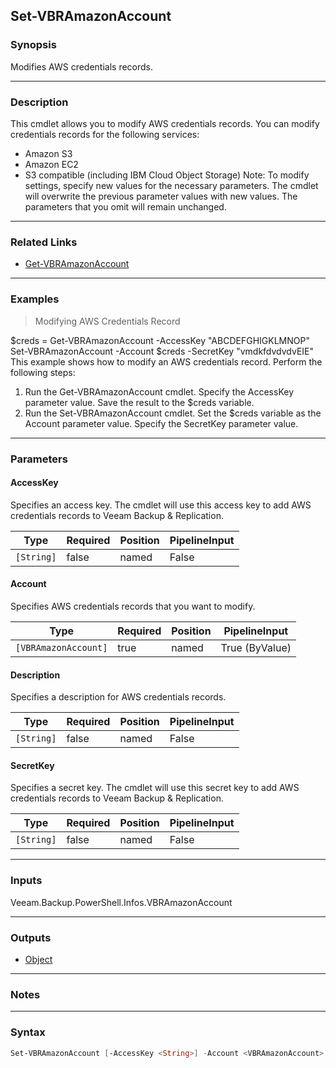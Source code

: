 Set-VBRAmazonAccount
--------------------

### Synopsis
Modifies AWS credentials records.

---

### Description

This cmdlet allows you to modify AWS credentials records.
You can modify credentials records for the following services:
- Amazon S3
- Amazon EC2
- S3 compatible (including IBM Cloud Object Storage)
Note: To modify settings, specify new values for the necessary parameters. The cmdlet will overwrite the previous parameter values with new values. The parameters that you omit will remain unchanged.

---

### Related Links
* [Get-VBRAmazonAccount](Get-VBRAmazonAccount)

---

### Examples
> Modifying AWS Credentials Record

$creds = Get-VBRAmazonAccount -AccessKey "ABCDEFGHIGKLMNOP"
Set-VBRAmazonAccount -Account $creds -SecretKey "vmdkfdvdvdvEIE"
This example shows how to modify an AWS credentials record.
Perform the following steps:
1. Run the Get-VBRAmazonAccount cmdlet. Specify the AccessKey parameter value. Save the result to the $creds variable.
2. Run the Set-VBRAmazonAccount cmdlet. Set the $creds variable as the Account parameter value. Specify the SecretKey parameter value.

---

### Parameters
#### **AccessKey**
Specifies an access key. The cmdlet will use this access key to add AWS credentials records to Veeam Backup & Replication.

|Type      |Required|Position|PipelineInput|
|----------|--------|--------|-------------|
|`[String]`|false   |named   |False        |

#### **Account**
Specifies AWS credentials records that you want to modify.

|Type                |Required|Position|PipelineInput |
|--------------------|--------|--------|--------------|
|`[VBRAmazonAccount]`|true    |named   |True (ByValue)|

#### **Description**
Specifies a description for AWS credentials records.

|Type      |Required|Position|PipelineInput|
|----------|--------|--------|-------------|
|`[String]`|false   |named   |False        |

#### **SecretKey**
Specifies a secret key. The cmdlet will use this secret key to add AWS credentials records to Veeam Backup & Replication.

|Type      |Required|Position|PipelineInput|
|----------|--------|--------|-------------|
|`[String]`|false   |named   |False        |

---

### Inputs
Veeam.Backup.PowerShell.Infos.VBRAmazonAccount

---

### Outputs
* [Object](https://learn.microsoft.com/en-us/dotnet/api/System.Object)

---

### Notes

---

### Syntax
```PowerShell
Set-VBRAmazonAccount [-AccessKey <String>] -Account <VBRAmazonAccount> [-Description <String>] [-SecretKey <String>] [<CommonParameters>]
```
